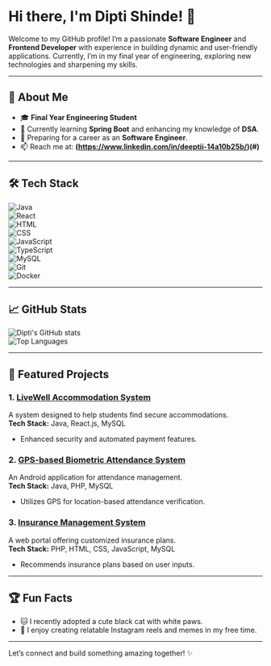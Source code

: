 # Hi there, I'm Dipti Shinde! 👋  

Welcome to my GitHub profile! I’m a passionate **Software Engineer** and **Frontend Developer** with experience in building dynamic and user-friendly applications. Currently, I’m in my final year of engineering, exploring new technologies and sharpening my skills.

---

## 🚀 About Me  
- 🎓 **Final Year Engineering Student**  
- 🌱 Currently learning **Spring Boot** and enhancing my knowledge of **DSA**.  
- 💼 Preparing for a career as an **Software Engineer**.  
- 📫 Reach me at: **(https://www.linkedin.com/in/deeptii-14a10b25b/)(#)**  

---

## 🛠️ Tech Stack  
![Java](https://img.shields.io/badge/-Java-007396?logo=java&logoColor=white)  
![React](https://img.shields.io/badge/-React-61DAFB?logo=react&logoColor=white)  
![HTML](https://img.shields.io/badge/-HTML-E34F26?logo=html5&logoColor=white)  
![CSS](https://img.shields.io/badge/-CSS-1572B6?logo=css3&logoColor=white)  
![JavaScript](https://img.shields.io/badge/-JavaScript-F7DF1E?logo=javascript&logoColor=black)  
![TypeScript](https://img.shields.io/badge/-TypeScript-3178C6?logo=typescript&logoColor=white)  
![MySQL](https://img.shields.io/badge/-MySQL-4479A1?logo=mysql&logoColor=white)  
![Git](https://img.shields.io/badge/-Git-F05032?logo=git&logoColor=white)  
![Docker](https://img.shields.io/badge/-Docker-2496ED?logo=docker&logoColor=white)  

---

## 📈 GitHub Stats  
![Dipti's GitHub stats](https://github-readme-stats.vercel.app/api?username=yourusername&show_icons=true&theme=radical)  
![Top Languages](https://github-readme-stats.vercel.app/api/top-langs/?username=yourusername&layout=compact&theme=radical)  

---

## 🚀 Featured Projects  

### 1. [LiveWell Accommodation System](https://github.com/yourrepo)  
A system designed to help students find secure accommodations.  
**Tech Stack:** Java, React.js, MySQL  
- Enhanced security and automated payment features.  

### 2. [GPS-based Biometric Attendance System](https://github.com/yourrepo)  
An Android application for attendance management.  
**Tech Stack:** Java, PHP, MySQL  
- Utilizes GPS for location-based attendance verification.  

### 3. [Insurance Management System](https://github.com/yourrepo)  
A web portal offering customized insurance plans.  
**Tech Stack:** PHP, HTML, CSS, JavaScript, MySQL  
- Recommends insurance plans based on user inputs.  

---

## 🏆 Fun Facts  
- 🐱 I recently adopted a cute black cat with white paws.  
- 🌟 I enjoy creating relatable Instagram reels and memes in my free time.  

---

Let’s connect and build something amazing together! ✨
